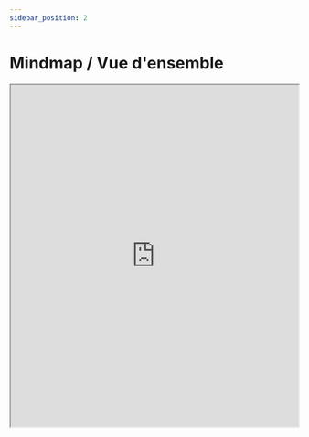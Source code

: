 ```yaml
---
sidebar_position: 2
---
```


# Mindmap / Vue d'ensemble

<iframe width="100%" height="600px" src="https://framindmap.org/c/maps/1451630/embed?zoom=1.0"></iframe>